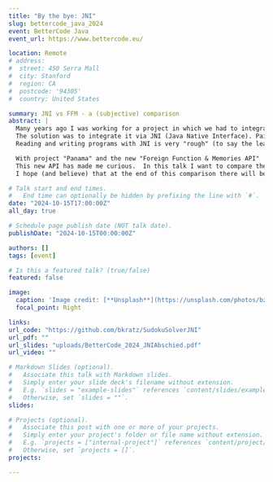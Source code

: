 ```yaml
---
title: "By the bye: JNI"
slug: bettercode_java_2024
event: BetterCode Java
event_url: https://www.bettercode.eu/

location: Remote
# address:
#  street: 450 Serra Mall
#  city: Stanford
#  region: CA
#  postcode: '94305'
#  country: United States

summary: JNI vs FFM - a (subjective) comparison
abstract: |
  Many years ago I was working for a project in which we had to integrate a program written in C into a web application written in Java. The C program was doing complex financial calculations, developed over many many years. No chance to rewrite it in Java.
  The solution was to integrate it via JNI (Java Native Interface). Painful memories to this day.
  Reading and writing programs with JNI is very "rough" (to say the least) and has many traps and pitfalls.

  With project "Panama" and the new "Foreign Function & Memories API"  (FFM) Java is aiming to address exactly these pain-points when working with code and data outside of the JVM-runtime.
  This new API has made me curious.  In this talk I want to compare the native calls using JNI and the new Foreign Function & Memories API. How does it feel and does FFM keep its promises?
  I hope (and believe) that at the end of this comparison there will be a definite "Goodbye to JNI".

# Talk start and end times.
#   End time can optionally be hidden by prefixing the line with `#`.
date: "2024-10-15T17:00:00Z"
all_day: true

# Schedule page publish date (NOT talk date).
publishDate: "2024-10-15T00:00:00Z"

authors: []
tags: [event]

# Is this a featured talk? (true/false)
featured: false

image:
  caption: 'Image credit: [**Unsplash**](https://unsplash.com/photos/bzdhc5b3Bxs)'
  focal_point: Right

links:
url_code: "https://github.com/bkratz/SudokuSolverJNI"
url_pdf: ""
url_slides: "uploads/BetterCode_2024_JNIAbschied.pdf"
url_video: ""

# Markdown Slides (optional).
#   Associate this talk with Markdown slides.
#   Simply enter your slide deck's filename without extension.
#   E.g. `slides = "example-slides"` references `content/slides/example-slides.md`.
#   Otherwise, set `slides = ""`.
slides: 

# Projects (optional).
#   Associate this post with one or more of your projects.
#   Simply enter your project's folder or file name without extension.
#   E.g. `projects = ["internal-project"]` references `content/project/deep-learning/index.md`.
#   Otherwise, set `projects = []`.
projects:

---
```

